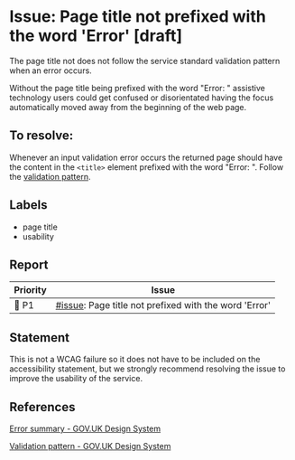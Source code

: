 # Issue: Page title not prefixed with the word 'Error' [draft]

The page title not does not follow the service standard validation pattern when an error occurs.

Without the page title being prefixed with the word "Error: " assistive technology users could get confused or disorientated having the focus automatically moved away from the beginning of the web page.

## To resolve:

Whenever an input validation error occurs the returned page should have the content in the `<title>` element prefixed with the word "Error: ". Follow the [validation pattern](https://design-system.service.gov.uk/patterns/validation/).

## Labels

- page title
- usability

## Report

| Priority | Issue |
| -------- | ----- | 
| 🔴 P1     | [#issue](): Page title not prefixed with the word 'Error' |

## Statement

This is not a WCAG failure so it does not have to be included on the accessibility statement, but we strongly recommend resolving the issue to improve the usability of the service.

## References

[Error summary - GOV.UK Design System](https://design-system.service.gov.uk/components/error-summary/)

[Validation pattern - GOV.UK Design System](https://design-system.service.gov.uk/patterns/validation/)
